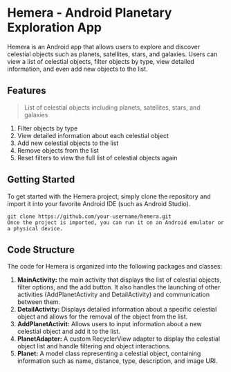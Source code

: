 
# Hemera - Android Planetary Exploration App

Hemera is an Android app that allows users to explore and discover celestial objects such as planets, satellites, stars, and galaxies. Users can view a list of celestial objects, filter objects by type, view detailed information, and even add new objects to the list.

## Features
> List of celestial objects including planets, satellites, stars, and galaxies
1. Filter objects by type
2. View detailed information about each celestial object
3. Add new celestial objects to the list
4. Remove objects from the list
5. Reset filters to view the full list of celestial objects again

## Getting Started
To get started with the Hemera project, simply clone the repository and import it into your favorite Android IDE (such as Android Studio).

```
git clone https://github.com/your-username/hemera.git
Once the project is imported, you can run it on an Android emulator or a physical device.
```

## Code Structure
The code for Hemera is organized into the following packages and classes:

1. **MainActivity:** the main activity that displays the list of celestial objects, filter options, and the add button. It also handles the launching of other activities (AddPlanetActivity and DetailActivity) and communication between them.
2. **DetailActivity:** Displays detailed information about a specific celestial object and allows for the removal of the object from the list.
3. **AddPlanetActivit:** Allows users to input information about a new celestial object and add it to the list.
4. **PlanetAdapter:** A custom RecyclerView adapter to display the celestial object list and handle filtering and object interactions.
5. **Planet:** A model class representing a celestial object, containing information such as name, distance, type, description, and image URI.

